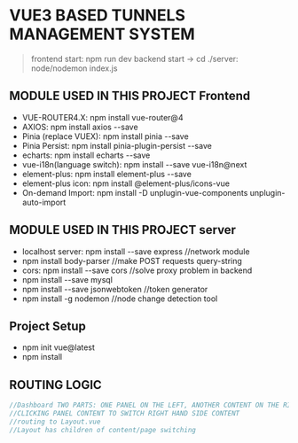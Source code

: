 # VUE3 BASED TUNNELS MANAGEMENT SYSTEM

> frontend start: npm run dev
> backend start -> cd ./server: node/nodemon index.js

## MODULE USED IN THIS PROJECT Frontend

- VUE-ROUTER4.X: npm install vue-router@4
- AXIOS: npm install axios --save
- Pinia (replace VUEX): npm install pinia --save
- Pinia Persist: npm install pinia-plugin-persist --save
- echarts: npm install echarts --save
- vue-i18n(language switch): npm install --save vue-i18n@next
- element-plus: npm install element-plus --save
- element-plus icon: npm install @element-plus/icons-vue
- On-demand Import: npm install -D unplugin-vue-components unplugin-auto-import

## MODULE USED IN THIS PROJECT server

- localhost server: npm install --save express //network module
- npm install body-parser //make POST requests query-string
- cors: npm install --save cors //solve proxy problem in backend
- npm install --save mysql
- npm install --save jsonwebtoken //token generator
- npm install -g nodemon //node change detection tool

## Project Setup

- npm init vue@latest
- npm install

## ROUTING LOGIC

``` JavaScript
//Dashboard TWO PARTS: ONE PANEL ON THE LEFT, ANOTHER CONTENT ON THE RIGHT
//CLICKING PANEL CONTENT TO SWITCH RIGHT HAND SIDE CONTENT 
//routing to Layout.vue
//Layout has children of content/page switching
```